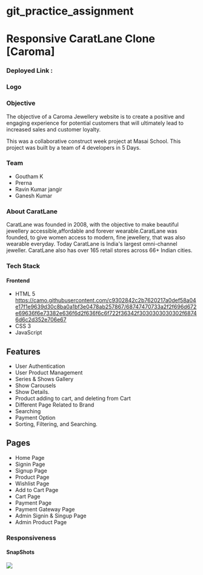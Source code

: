 # git_practice_assignment

# Responsive CaratLane Clone [Caroma]
### Deployed Link :
### Logo 
### Objective
The objective of a Caroma Jewellery website is to create a positive and engaging experience for potential customers that will ultimately lead to increased sales and customer loyalty.

This was a collaborative construct week project at Masai School. This project was built by a team of 4 developers in 5 Days.

### Team

- Goutham K
- Prerna 
- Ravin Kumar jangir
- Ganesh Kumar

### About CaratLane
CaratLane was founded in 2008, with the objective to make beautiful jewellery accessible,affordable and forever wearable.CaratLane was founded, to give women access to modern, fine jewellery, that was also wearable everyday.
Today CaratLane is India's largest omni-channel jeweller. CaratLane also has over 165 retail stores across 66+ Indian cities.
### Tech Stack

#### Frontend
- HTML 5 https://camo.githubusercontent.com/c9302842c2b7620217a0def58a04e17f1e9639d30c8ba0a1bf3e0478ab257867/68747470733a2f2f696d672e69636f6e73382e636f6d2f636f6c6f722f36342f3030303030302f68746d6c2d352e706e67
- CSS 3
- JavaScript

## Features
- User Authentication
- User Product Management
- Series & Shows Gallery
- Show Carousels
- Show Details.
- Product adding to cart, and deleting from Cart
- Different Page Related to Brand
- Searching
- Payment Option
- Sorting, Filtering, and Searching.

## Pages
- Home Page
- Signin Page
- Signup Page
- Product Page
- Wishlist Page
- Add to Cart Page
- Cart Page
- Payment Page
- Payment Gateway Page
- Admin Signin & Singup Page
- Admin Product Page

### Responsiveness
#### SnapShots

  <img src="https://user-images.githubusercontent.com/96585116/229366064-93434ce8-9394-4715-975a-8851bd2eb703.png| width=200 height=200"/>

<!-- ![logo-modified](https://user-images.githubusercontent.com/96585116/229366064-93434ce8-9394-4715-975a-8851bd2eb703.png| width=200 height=200) -->
